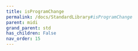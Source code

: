 ```yaml
---
title: isProgramChange
permalink: /docs/StandardLibrary#isProgramChange
parent: midi
grand_parent: std
has_children: False
nav_order: 15
---
```

